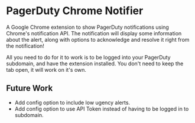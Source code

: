 # PagerDuty Chrome Notifier
A Google Chrome extension to show PagerDuty notifications using Chrome's notification API. The notification will display some information about the alert, along with options to acknowledge and resolve it right from the notification!

All you need to do for it to work is to be logged into your PagerDuty subdomain, and have the extension installed. You don't need to keep the tab open, it will work on it's own.

## Future Work
* Add config option to include low ugency alerts.
* Add config option to use API Token instead of having to be logged in to subdomain.
